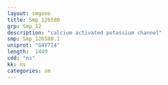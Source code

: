```yaml
---
layout: smgene
title: Smp_126580
grp: Smp_12
description: "calcium activated potassium channel"
smp: Smp_126580.1
uniprot: "G4V7I4"
length:  1449
cdd: "ns"
kk: ns
categories: sm
---
```

